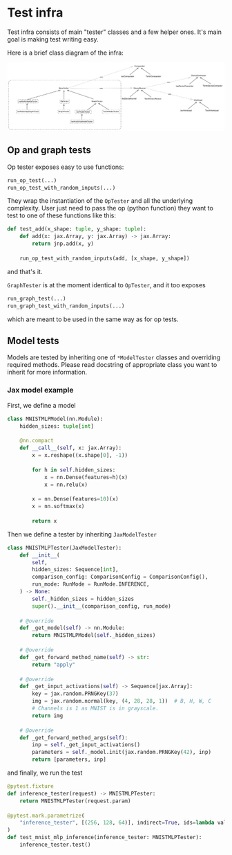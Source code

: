 # Test infra

Test infra consists of main "tester" classes and a few helper ones. It's main goal is making test
writing easy.

Here is a brief class diagram of the infra:

![infra](../public/images/test_infra.png)

## Op and graph tests
Op tester exposes easy to use functions:

```python
run_op_test(...)
run_op_test_with_random_inputs(...)
```

They wrap the instantiation of the `OpTester` and all the underlying complexity. User just need to
pass the op (python function) they want to test to one of these functions like this:

```python
def test_add(x_shape: tuple, y_shape: tuple):
    def add(x: jax.Array, y: jax.Array) -> jax.Array:
        return jnp.add(x, y)

    run_op_test_with_random_inputs(add, [x_shape, y_shape])
```

and that's it.

`GraphTester` is at the moment identical to `OpTester`, and it too exposes

```python
run_graph_test(...)
run_graph_test_with_random_inputs(...)
```

which are meant to be used in the same way as for op tests.

## Model tests

Models are tested by inheriting one of `*ModelTester` classes and overriding required methods.
Please read docstring of appropriate class you want to inherit for more information.

### Jax model example

First, we define a model

```python
class MNISTMLPModel(nn.Module):
    hidden_sizes: tuple[int]

    @nn.compact
    def __call__(self, x: jax.Array):
        x = x.reshape((x.shape[0], -1))

        for h in self.hidden_sizes:
            x = nn.Dense(features=h)(x)
            x = nn.relu(x)

        x = nn.Dense(features=10)(x)
        x = nn.softmax(x)

        return x
```

Then we define a tester by inheriting `JaxModelTester`

```python
class MNISTMLPTester(JaxModelTester):
    def __init__(
        self,
        hidden_sizes: Sequence[int],
        comparison_config: ComparisonConfig = ComparisonConfig(),
        run_mode: RunMode = RunMode.INFERENCE,
    ) -> None:
        self._hidden_sizes = hidden_sizes
        super().__init__(comparison_config, run_mode)

    # @override
    def _get_model(self) -> nn.Module:
        return MNISTMLPModel(self._hidden_sizes)

    # @override
    def _get_forward_method_name(self) -> str:
        return "apply"

    # @override
    def _get_input_activations(self) -> Sequence[jax.Array]:
        key = jax.random.PRNGKey(37)
        img = jax.random.normal(key, (4, 28, 28, 1))  # B, H, W, C
        # Channels is 1 as MNIST is in grayscale.
        return img

    # @override
    def _get_forward_method_args(self):
        inp = self._get_input_activations()
        parameters = self._model.init(jax.random.PRNGKey(42), inp)
        return [parameters, inp]
```

and finally, we run the test

```python
@pytest.fixture
def inference_tester(request) -> MNISTMLPTester:
    return MNISTMLPTester(request.param)

@pytest.mark.parametrize(
    "inference_tester", [(256, 128, 64)], indirect=True, ids=lambda val: f"{val}"
)
def test_mnist_mlp_inference(inference_tester: MNISTMLPTester):
    inference_tester.test()
```
